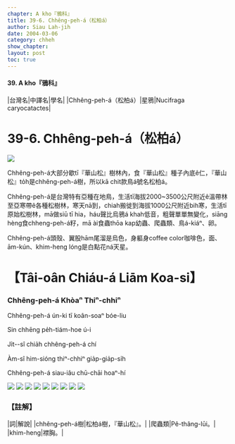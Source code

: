```yaml
---
chapter: A kho『鴉科』
title: 39-6. Chhêng-peh-á（松柏á）
author: Siau Lah-jih
date: 2004-03-06    
category: chheh
show_chapter: 
layout: post
toc: true
---
```


#### 39. A kho『鴉科』


|台灣名|中譯名|學名|
|Chhêng-peh-á（松柏á）|星鴉|Nucifraga caryocatactes|


# 39-6. Chhêng-peh-á（松柏á）

![](../too5/39/39-6-9.Chhêng-peh-á.jpg)


Chhêng-peh-á大部分歇tī『華山松』樹林內，食『華山松』種子內底ê仁，『華山松』to̍h是chhêng-peh-á樹，所以kā chit款鳥á號名松柏á。

Chhêng-peh-á是台灣特有亞種在地鳥，生活tī海拔2000~3500公尺附近ê溫帶林至亞寒帶ê各種松樹林，寒天nā到，chiah搬徙到海拔1000公尺附近bih寒，生活tī原始松樹林，mā做siū tī hia，háu聲比烏鴉á khah低音，粗聲單單無變化，siāng hèng食chheng-peh-á籽，mā ài食蟲thōa kap幼蟲、爬蟲類、鳥á-kiáⁿ、卵。

Chhêng-peh-á頭殼、翼股hām尾溜是烏色，身軀身coffee color咖啡色，面、ām-kún、khim-heng lóng是白點花ná天星。



# 【Tâi-oân Chiáu-á Liām Koa-si】

### **Chhêng-peh-á Khòaⁿ Thiⁿ-chhiⁿ**


Chhêng-peh-á ún-ki tī koân-soaⁿ bóe-liu

Sin chhēng pe̍h-tiám-hoe ú-i

Ji̍t--sî chia̍h chhêng-peh-á chí

Àm-sî him-sióng thiⁿ-chhiⁿ gia̍p-gia̍p-si̍h

Chhêng-peh-á siau-iâu chū-chāi hoaⁿ-hí


![](../too5/39/39-6-7.Chhêng-peh-á.jpg)
![](../too5/39/39-6-6.Chhêng-peh-á.jpg)
![](../too5/39/39-6-8.Chhêng-peh-á.jpg)
![](../too5/39/39-6-10.Chhêng-peh-á.jpg)
![](../too5/39/39-6-1.Chhêng-peh-á.jpg)
![](../too5/39/39-6-2.Chhêng-peh-á.jpg)
![](../too5/39/39-6-3.Chhêng-peh-á.jpg)
![](../too5/39/39-6-4.Chhêng-peh-á.jpg)
![](../too5/39/39-6-5.Chhêng-peh-á.jpg)



### 【註解】

|詞|解說|
|chhêng-peh-á樹|松柏á樹，『華山松』。|
|爬蟲類|Pê-thâng-lūi。|
|khim-heng|襟胸。|



